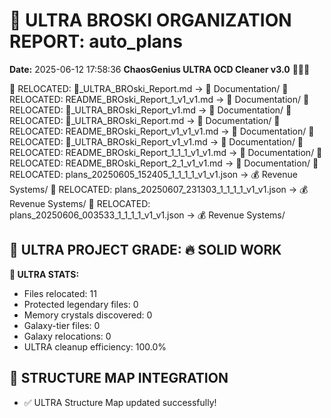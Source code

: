 # 🌌 ULTRA BROSKI ORGANIZATION REPORT: auto_plans
**Date:** 2025-06-12 17:58:36
**ChaosGenius ULTRA OCD Cleaner v3.0** 🧠💜🌌

📁 RELOCATED: 🌌_ULTRA_BROski_Report.md → 📝 Documentation/
📁 RELOCATED: README_BROski_Report_1_v1_v1.md → 📝 Documentation/
📁 RELOCATED: 🌌_ULTRA_BROski_Report_v1.md → 📝 Documentation/
📁 RELOCATED: 🌌_ULTRA_BROski_Report.md → 📝 Documentation/
📁 RELOCATED: README_BROski_Report_v1_v1_v1.md → 📝 Documentation/
📁 RELOCATED: 🌌_ULTRA_BROski_Report_v1_v1.md → 📝 Documentation/
📁 RELOCATED: README_BROski_Report_1_1_1_v1_v1.md → 📝 Documentation/
📁 RELOCATED: README_BROski_Report_2_1_v1_v1.md → 📝 Documentation/
📁 RELOCATED: plans_20250605_152405_1_1_1_1_v1_v1.json → 💰 Revenue Systems/
📁 RELOCATED: plans_20250607_231303_1_1_1_1_v1_v1.json → 💰 Revenue Systems/
📁 RELOCATED: plans_20250606_003533_1_1_1_1_v1_v1.json → 💰 Revenue Systems/

## 🌌 ULTRA PROJECT GRADE: 🔥 SOLID WORK
**🧠 ULTRA STATS:**
- Files relocated: 11
- Protected legendary files: 0
- Memory crystals discovered: 0
- Galaxy-tier files: 0
- Galaxy relocations: 0
- ULTRA cleanup efficiency: 100.0%

## 🔄 STRUCTURE MAP INTEGRATION
- ✅ ULTRA Structure Map updated successfully!